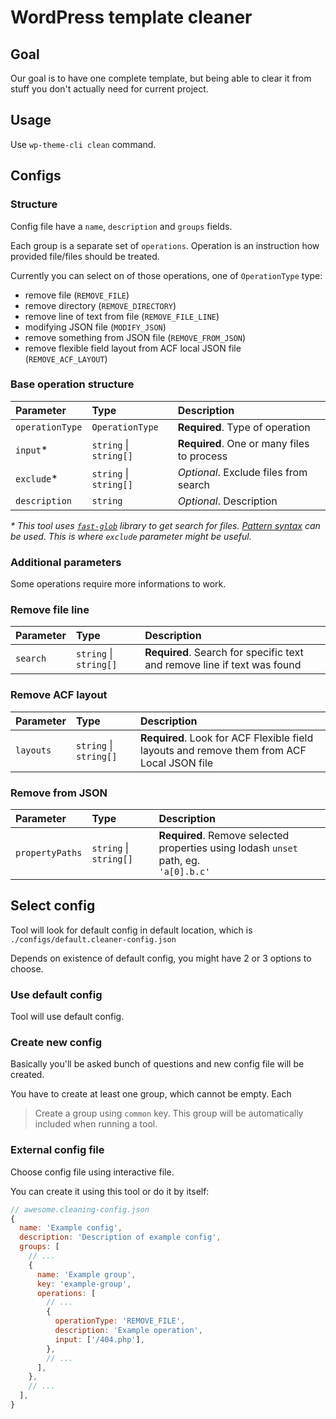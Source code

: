 # WordPress template cleaner

## Goal

Our goal is to have one complete template, but being able to clear it from stuff you don't actually need for current project.

## Usage

Use `wp-theme-cli clean` command.

## Configs

### Structure

Config file have a `name`, `description` and `groups` fields.

Each group is a separate set of `operations`. Operation is an instruction how provided file/files should be treated.

Currently you can select on of those operations, one of `OperationType` type:

- remove file (`REMOVE_FILE`)
- remove directory (`REMOVE_DIRECTORY`)
- remove line of text from file (`REMOVE_FILE_LINE`)
- modifying JSON file (`MODIFY_JSON`)
- remove something from JSON file (`REMOVE_FROM_JSON`)
- remove flexible field layout from ACF local JSON file (`REMOVE_ACF_LAYOUT`)

### Base operation structure

| Parameter       | Type                   | Description                                |
| :-------------- | :--------------------- | :----------------------------------------- |
| `operationType` | `OperationType`        | **Required**. Type of operation            |
| `input`\*       | `string` \| `string[]` | **Required**. One or many files to process |
| `exclude`\*     | `string` \| `string[]` | _Optional_. Exclude files from search      |
| `description`   | `string`               | _Optional_. Description                    |

_\* This tool uses [`fast-glob`](https://github.com/mrmlnc/fast-glob) library to get search for files. [Pattern syntax](https://github.com/mrmlnc/fast-glob#pattern-syntax) can be used. This is where `exclude` parameter might be useful._

### Additional parameters

Some operations require more informations to work.

### Remove file line

| Parameter | Type                   | Description                                                              |
| :-------- | :--------------------- | :----------------------------------------------------------------------- |
| `search`  | `string` \| `string[]` | **Required**. Search for specific text and remove line if text was found |

### Remove ACF layout

| Parameter | Type                   | Description                                                                                |
| :-------- | :--------------------- | :----------------------------------------------------------------------------------------- |
| `layouts` | `string` \| `string[]` | **Required**. Look for ACF Flexible field layouts and remove them from ACF Local JSON file |

### Remove from JSON

| Parameter       | Type                   | Description                                                                                |
| :-------------- | :--------------------- | :----------------------------------------------------------------------------------------- |
| `propertyPaths` | `string` \| `string[]` | **Required**. Remove selected properties using lodash `unset` path, eg. <br />`'a[0].b.c'` |

## Select config

Tool will look for default config in default location, which is `./configs/default.cleaner-config.json`

Depends on existence of default config, you might have 2 or 3 options to choose.

### Use default config

Tool will use default config.

### Create new config

Basically you'll be asked bunch of questions and new config file will be created.

You have to create at least one group, which cannot be empty. Each

> Create a group using `common` key. This group will be automatically included when running a tool.

### External config file

Choose config file using interactive file.

You can create it using this tool or do it by itself:

```js
// awesome.cleaning-config.json
{
  name: 'Example config',
  description: 'Description of example config',
  groups: [
    // ...
    {
      name: 'Example group',
      key: 'example-group',
      operations: [
        // ...
        {
          operationType: 'REMOVE_FILE',
          description: 'Example operation',
          input: ['/404.php'],
        },
        // ...
      ],
    },
    // ...
  ],
}
```
